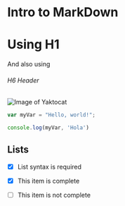 # Intro to MarkDown

# Using H1

And also using 
###### H6 Header

![Image of Yaktocat](https://octodex.github.com/images/yaktocat.png)

``` javascript
var myVar = "Hello, world!";

console.log(myVar, 'Hola')
```

## Lists

- [x] List syntax is required
- [x] This item is complete
- [ ] This item is not complete


